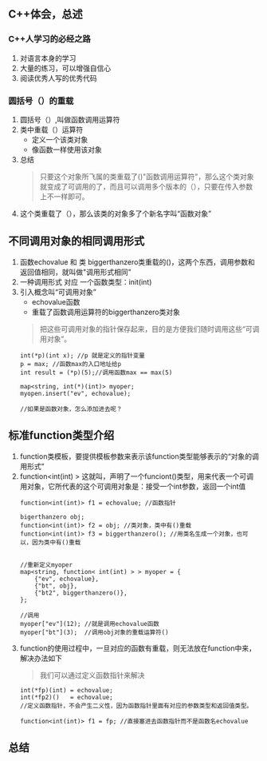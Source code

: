 ## C++体会，总述

### C++人学习的必经之路
1. 对语言本身的学习
2. 大量的练习，可以增强自信心
3. 阅读优秀人写的优秀代码

### 圆括号（）的重载
1. 圆括号（）,叫做函数调用运算符
2. 类中重载（）运算符
   * 定义一个该类对象
   * 像函数一样使用该对象
3. 总结
   >只要这个对象所飞属的类重载了()"函数调用运算符"，那么这个类对象就变成了可调用的了，而且可以调用多个版本的（），只要在传入参数上不一样即可。
4. 这个类重载了（），那么该类的对象多了个新名字叫“函数对象”
   
## 不同调用对象的相同调用形式
1. 函数echovalue 和 类 biggerthanzero类重载的()，这两个东西，调用参数和返回值相同，就叫做"调用形式相同"
2. 一种调用形式 对应 一个函数类型：init(int)
3. 引入概念叫“可调用对象”
   * echovalue函数
   * 重载了函数调用运算符的biggerthanzero类对象
   > 把这些可调用对象的指针保存起来，目的是方便我们随时调用这些“可调用对象”。
   ```
   int(*p)(int x); //p 就是定义的指针变量
   p = max; //函数max的入口地址给p
   int result = (*p)(5);//调用函数max == max(5)

   map<string, int(*)(int)> myoper;
   myopen.insert("ev", echovalue); 

   //如果是函数对象，怎么添加进去呢？
   ```

## 标准function类型介绍
1. function类模板，要提供模板参数来表示该function类型能够表示的“对象的调用形式”
2. function<int(int) > 这就叫，声明了一个funciont()类型，用来代表一个可调用对象，它所代表的这个可调用对象是：接受一个int参数，返回一个int值
   ```
   function<int(int)> f1 = echovalue; //函数指针

   bigerthanzero obj;
   function<int(int)> f2 = obj; //类对象，类中有()重载
   function<int(int)> f3 = biggerthanzero(); //用类名生成一个对象，也可以，因为类中有()重载


   //重新定义myoper
   map<string, function< int(int) > > myoper = {
       {"ev", echovalue},
       {"bt", obj},
       {"bt2", biggerthanzero()},
   };
   
   //调用
   myoper["ev"](12); //就是调用echovalue函数
   myoper["bt"](3);  //调用obj对象的重载运算符()
   ```
3. function的使用过程中，一旦对应的函数有重载，则无法放在function中来，解决办法如下
   >我们可以通过定义函数指针来解决
   ```
   int(*fp)(int) = echovalue;  
   int(*fp2)()   = echovalue;
   //定义函数指针，不会产生二义性，因为函数指针里面有对应的参数类型和返回值类型。

   function<int(int)> f1 = fp; //直接塞进去函数指针而不是函数名echovalue
   ```

## 总结
